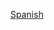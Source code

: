 <p align="center">
  <a href="https://github.com/OsOsorioP/OsOsorioP/blob/main/README.md" target="_blank">Spanish</a>
</p>
